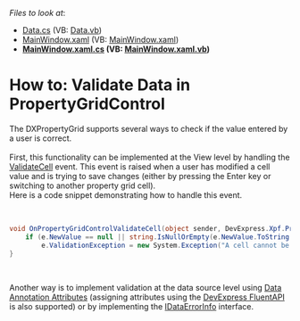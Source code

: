 <!-- default file list -->
*Files to look at*:

* [Data.cs](./CS/Data.cs) (VB: [Data.vb](./VB/Data.vb))
* [MainWindow.xaml](./CS/MainWindow.xaml) (VB: [MainWindow.xaml](./VB/MainWindow.xaml))
* **[MainWindow.xaml.cs](./CS/MainWindow.xaml.cs) (VB: [MainWindow.xaml.vb](./VB/MainWindow.xaml.vb))**
<!-- default file list end -->
# How to: Validate Data in PropertyGridControl


<p>The DXPropertyGrid supports several ways to check if the value entered by a user is correct.<br><br>First, this functionality can be implemented at the View level by handling the <a href="https://documentation.devexpress.com/#WPF/DevExpressXpfPropertyGridPropertyGridControl_ValidateCelltopic">ValidateCell</a> event. This event is raised when a user has modified a cell value and is trying to save changes (either by pressing the Enter key or switching to another property grid cell).<br>Here is a code snippet demonstrating how to handle this event.</p>
<br>


```cs
void OnPropertyGridControlValidateCell(object sender, DevExpress.Xpf.PropertyGrid.ValidateCellEventArgs e) {
	if (e.NewValue == null || string.IsNullOrEmpty(e.NewValue.ToString()))
		e.ValidationException = new System.Exception("A cell cannot be empty");
}
```


<p> </p>
<p>Another way is to implement validation at the data source level using <a href="https://documentation.devexpress.com/#WPF/CustomDocument16863">Data Annotation Attributes</a> (assigning attributes using the <a href="https://community.devexpress.com/blogs/wpf/archive/2014/03/31/devexpress-mvvm-framework-using-dataannotation-attributes-and-devexpress-fluent-api.aspx">DevExpress FluentAPI</a> is also supported) or by implementing the <a href="https://msdn.microsoft.com/en-us/library/system.componentmodel.idataerrorinfo%28v=vs.110%29.aspx">IDataErrorInfo</a> interface.</p>

<br/>


